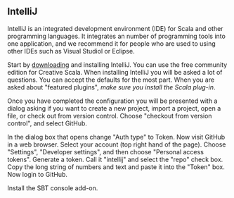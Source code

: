 ## IntelliJ

IntelliJ is an integrated development environment (IDE) for Scala and other programming languages. It integrates an number of programming tools into one application, and we recommend it for people who are used to using other IDEs such as Visual Studiol or Eclipse.

Start by [downloading][intellij-download] and installing IntelliJ. You can use the free community edition for Creative Scala. When installing IntelliJ you will be asked a lot of questions. You can accept the defaults for the most part. When you are asked about "featured plugins", *make sure you install the Scala plug-in*.

Once you have completed the configuration you will be presented with a dialog asking if you want to create a new project, import a project, open a file, or check out from version control.
Choose "checkout from version control", and select GitHub.

In the dialog box that opens change "Auth type" to Token.
Now visit GitHub in a web browser.
Select your account (top right hand of the page).
Choose "Settings", "Developer settings", and then choose "Personal access tokens".
Generate a token. Call it "intellij" and select the "repo" check box.
Copy the long string of numbers and text and paste it into the "Token" box.
Now login to GitHub.

Install the SBT console add-on.

[intellij-download]: https://www.jetbrains.com/idea/download/
